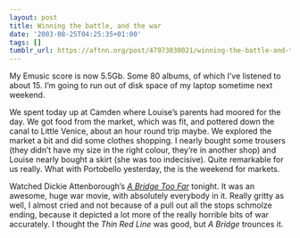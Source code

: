 ```yaml
---
layout: post
title: Winning the battle, and the war
date: '2003-08-25T04:25:35+01:00'
tags: []
tumblr_url: https://aftnn.org/post/47973030021/winning-the-battle-and-the-war
---
```

<p>My Emusic score is now 5.5Gb. Some 80 albums, of which I&rsquo;ve listened to about 15. I&rsquo;m going to run out of disk space of my laptop sometime next weekend.</p>
<p>We spent today up at Camden where Louise&rsquo;s parents had moored for the day. We got food from the market, which was fit, and pottered down the canal to Little Venice, about an hour round trip maybe. We explored the market a bit and did some clothes shopping. I nearly bought some trousers (they didn&rsquo;t have my size in the right colour, they&rsquo;re in another shop) and Louise nearly bought a skirt (she was too indecisive). Quite remarkable for us really. What with Portobello yesterday, the is the weekend for markets.</p>
<p>Watched Dickie Attenborough&rsquo;s <em><a href="http://us.imdb.com/Title?0075784">A Bridge Too Far</a></em> tonight. It was an awesome, huge war movie, with absolutely everybody in it. Really gritty as well, I almost cried and not because of a pull out all the stops schmolze ending, because it depicted a lot more of the really horrible bits of war accurately. I thought the <em>Thin Red Line</em> was good, but <em>A Bridge</em> trounces it.</p>
